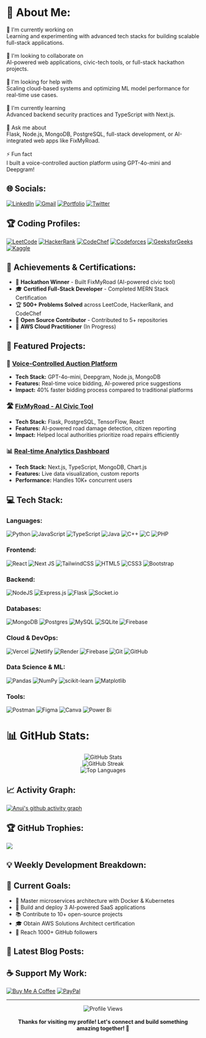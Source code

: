 # 💫 About Me:
🔭 I'm currently working on<br>Learning and experimenting with advanced tech stacks for building scalable full-stack applications.<br><br>🤝 I'm looking to collaborate on<br>AI-powered web applications, civic-tech tools, or full-stack hackathon projects.<br><br>🧠 I'm looking for help with<br>Scaling cloud-based systems and optimizing ML model performance for real-time use cases.<br><br>🌱 I'm currently learning<br>Advanced backend security practices and TypeScript with Next.js.<br><br>💬 Ask me about<br>Flask, Node.js, MongoDB, PostgreSQL, full-stack development, or AI-integrated web apps like FixMyRoad.<br><br>⚡ Fun fact<br>I built a voice-controlled auction platform using GPT-4o-mini and Deepgram!

## 🌐 Socials:
[![LinkedIn](https://img.shields.io/badge/LinkedIn-%230077B5.svg?logo=linkedin&logoColor=white)](https://linkedin.com/in/anuj-soni-2387b5291/) 
[![Gmail](https://img.shields.io/badge/Gmail-D14836?logo=gmail&logoColor=white)](mailto:soni3anuj@gmail.com)
[![Portfolio](https://img.shields.io/badge/Portfolio-%23000000.svg?style=for-the-badge&logo=firefox&logoColor=#FF7139)](https://yourportfolio.com)
[![Twitter](https://img.shields.io/badge/Twitter-%231DA1F2.svg?logo=Twitter&logoColor=white)](https://twitter.com/yourusername)

## 🏆 Coding Profiles:
[![LeetCode](https://img.shields.io/badge/LeetCode-000000?style=for-the-badge&logo=LeetCode&logoColor=#d16c06)](https://leetcode.com/anujsoni3)
[![HackerRank](https://img.shields.io/badge/-Hackerrank-2EC866?style=for-the-badge&logo=HackerRank&logoColor=white)](https://www.hackerrank.com/anujsoni3)
[![CodeChef](https://img.shields.io/badge/CodeChef-%23964B00.svg?style=for-the-badge&logo=CodeChef&logoColor=white)](https://www.codechef.com/users/anujsoni3)
[![Codeforces](https://img.shields.io/badge/Codeforces-445f9d?style=for-the-badge&logo=Codeforces&logoColor=white)](https://codeforces.com/profile/anujsoni3)
[![GeeksforGeeks](https://img.shields.io/badge/GeeksforGeeks-gray?style=for-the-badge&logo=geeksforgeeks&logoColor=35914c)](https://auth.geeksforgeeks.org/user/anujsoni3)
[![Kaggle](https://img.shields.io/badge/Kaggle-035a7d?style=for-the-badge&logo=kaggle&logoColor=white)](https://www.kaggle.com/anujsoni3)

## 🎯 Achievements & Certifications:
- 🏅 **Hackathon Winner** - Built FixMyRoad (AI-powered civic tool)
- 🎓 **Certified Full-Stack Developer** - Completed MERN Stack Certification
- 🏆 **500+ Problems Solved** across LeetCode, HackerRank, and CodeChef
- 🌟 **Open Source Contributor** - Contributed to 5+ repositories
- 📜 **AWS Cloud Practitioner** (In Progress)

## 🚀 Featured Projects:
### 🎤 [Voice-Controlled Auction Platform](https://github.com/anujsoni3/voice-auction)
- **Tech Stack:** GPT-4o-mini, Deepgram, Node.js, MongoDB
- **Features:** Real-time voice bidding, AI-powered price suggestions
- **Impact:** 40% faster bidding process compared to traditional platforms

### 🛣️ [FixMyRoad - AI Civic Tool](https://github.com/anujsoni3/fixmyroad)
- **Tech Stack:** Flask, PostgreSQL, TensorFlow, React
- **Features:** AI-powered road damage detection, citizen reporting
- **Impact:** Helped local authorities prioritize road repairs efficiently

### 📊 [Real-time Analytics Dashboard](https://github.com/anujsoni3/analytics-dashboard)
- **Tech Stack:** Next.js, TypeScript, MongoDB, Chart.js
- **Features:** Live data visualization, custom reports
- **Performance:** Handles 10K+ concurrent users

## 💻 Tech Stack:
### Languages:
![Python](https://img.shields.io/badge/python-3670A0?style=for-the-badge&logo=python&logoColor=ffdd54) 
![JavaScript](https://img.shields.io/badge/javascript-%23323330.svg?style=for-the-badge&logo=javascript&logoColor=%23F7DF1E) 
![TypeScript](https://img.shields.io/badge/typescript-%23007ACC.svg?style=for-the-badge&logo=typescript&logoColor=white) 
![Java](https://img.shields.io/badge/java-%23ED8B00.svg?style=for-the-badge&logo=openjdk&logoColor=white) 
![C++](https://img.shields.io/badge/c++-%2300599C.svg?style=for-the-badge&logo=c%2B%2B&logoColor=white) 
![C](https://img.shields.io/badge/c-%2300599C.svg?style=for-the-badge&logo=c&logoColor=white) 
![PHP](https://img.shields.io/badge/php-%23777BB4.svg?style=for-the-badge&logo=php&logoColor=white)

### Frontend:
![React](https://img.shields.io/badge/react-%2320232a.svg?style=for-the-badge&logo=react&logoColor=%2361DAFB) 
![Next JS](https://img.shields.io/badge/Next-black?style=for-the-badge&logo=next.js&logoColor=white) 
![TailwindCSS](https://img.shields.io/badge/tailwindcss-%2338B2AC.svg?style=for-the-badge&logo=tailwind-css&logoColor=white) 
![HTML5](https://img.shields.io/badge/html5-%23E34F26.svg?style=for-the-badge&logo=html5&logoColor=white) 
![CSS3](https://img.shields.io/badge/css3-%231572B6.svg?style=for-the-badge&logo=css3&logoColor=white) 
![Bootstrap](https://img.shields.io/badge/bootstrap-%238511FA.svg?style=for-the-badge&logo=bootstrap&logoColor=white)

### Backend:
![NodeJS](https://img.shields.io/badge/node.js-6DA55F?style=for-the-badge&logo=node.js&logoColor=white) 
![Express.js](https://img.shields.io/badge/express.js-%23404d59.svg?style=for-the-badge&logo=express&logoColor=%2361DAFB) 
![Flask](https://img.shields.io/badge/flask-%23000.svg?style=for-the-badge&logo=flask&logoColor=white) 
![Socket.io](https://img.shields.io/badge/Socket.io-black?style=for-the-badge&logo=socket.io&badgeColor=010101)

### Databases:
![MongoDB](https://img.shields.io/badge/MongoDB-%234ea94b.svg?style=for-the-badge&logo=mongodb&logoColor=white) 
![Postgres](https://img.shields.io/badge/postgres-%23316192.svg?style=for-the-badge&logo=postgresql&logoColor=white) 
![MySQL](https://img.shields.io/badge/mysql-4479A1.svg?style=for-the-badge&logo=mysql&logoColor=white) 
![SQLite](https://img.shields.io/badge/sqlite-%2307405e.svg?style=for-the-badge&logo=sqlite&logoColor=white) 
![Firebase](https://img.shields.io/badge/firebase-a08021?style=for-the-badge&logo=firebase&logoColor=ffcd34)

### Cloud & DevOps:
![Vercel](https://img.shields.io/badge/vercel-%23000000.svg?style=for-the-badge&logo=vercel&logoColor=white) 
![Netlify](https://img.shields.io/badge/netlify-%23000000.svg?style=for-the-badge&logo=netlify&logoColor=#00C7B7) 
![Render](https://img.shields.io/badge/Render-%46E3B7.svg?style=for-the-badge&logo=render&logoColor=white) 
![Firebase](https://img.shields.io/badge/firebase-%23039BE5.svg?style=for-the-badge&logo=firebase) 
![Git](https://img.shields.io/badge/git-%23F05033.svg?style=for-the-badge&logo=git&logoColor=white) 
![GitHub](https://img.shields.io/badge/github-%23121011.svg?style=for-the-badge&logo=github&logoColor=white)

### Data Science & ML:
![Pandas](https://img.shields.io/badge/pandas-%23150458.svg?style=for-the-badge&logo=pandas&logoColor=white) 
![NumPy](https://img.shields.io/badge/numpy-%23013243.svg?style=for-the-badge&logo=numpy&logoColor=white) 
![scikit-learn](https://img.shields.io/badge/scikit--learn-%23F7931E.svg?style=for-the-badge&logo=scikit-learn&logoColor=white) 
![Matplotlib](https://img.shields.io/badge/Matplotlib-%23ffffff.svg?style=for-the-badge&logo=Matplotlib&logoColor=black)

### Tools:
![Postman](https://img.shields.io/badge/Postman-FF6C37?style=for-the-badge&logo=postman&logoColor=white) 
![Figma](https://img.shields.io/badge/figma-%23F24E1E.svg?style=for-the-badge&logo=figma&logoColor=white) 
![Canva](https://img.shields.io/badge/Canva-%2300C4CC.svg?style=for-the-badge&logo=Canva&logoColor=white) 
![Power Bi](https://img.shields.io/badge/power_bi-F2C811?style=for-the-badge&logo=powerbi&logoColor=black)

# 📊 GitHub Stats:
<div align="center">
  <img src="https://github-readme-stats.vercel.app/api?username=anujsoni3&theme=dark&hide_border=false&include_all_commits=true&count_private=true" alt="GitHub Stats" />
</div>

<div align="center">
  <img src="https://nirzak-streak-stats.vercel.app/?user=anujsoni3&theme=dark&hide_border=false" alt="GitHub Streak" />
</div>

<div align="center">
  <img src="https://github-readme-stats.vercel.app/api/top-langs/?username=anujsoni3&theme=dark&hide_border=false&include_all_commits=true&count_private=true&layout=compact" alt="Top Languages" />
</div>

## 📈 Activity Graph:
[![Anuj's github activity graph](https://github-readme-activity-graph.vercel.app/graph?username=anujsoni3&theme=react-dark)](https://github.com/ashutosh00710/github-readme-activity-graph)

## 🏆 GitHub Trophies:
![](https://github-profile-trophy.vercel.app/?username=anujsoni3&theme=radical&no-frame=false&no-bg=true&margin-w=4)

## 💡 Weekly Development Breakdown:
<!--START_SECTION:waka-->
<!--END_SECTION:waka-->

## 🎯 Current Goals:
- 🚀 Master microservices architecture with Docker & Kubernetes
- 🤖 Build and deploy 3 AI-powered SaaS applications
- 📚 Contribute to 10+ open-source projects
- 🎓 Obtain AWS Solutions Architect certification
- 🌟 Reach 1000+ GitHub followers

## 📝 Latest Blog Posts:
<!-- BLOG-POST-LIST:START -->
<!-- BLOG-POST-LIST:END -->

## ☕ Support My Work:
[![Buy Me A Coffee](https://img.shields.io/badge/Buy%20Me%20A%20Coffee-ffdd00?style=for-the-badge&logo=buy-me-a-coffee&logoColor=black)](https://buymeacoffee.com/anujsoni3)
[![PayPal](https://img.shields.io/badge/PayPal-00457C?style=for-the-badge&logo=paypal&logoColor=white)](https://paypal.me/anujsoni3)

---
<div align="center">
  <img src="https://visitcount.itsvg.in/api?id=anujsoni3&icon=0&color=0" alt="Profile Views" />
  <br><br>
  <b>Thanks for visiting my profile! Let's connect and build something amazing together! 🚀</b>
</div>

<!-- Proudly created with GPRM ( https://gprm.itsvg.in ) -->
